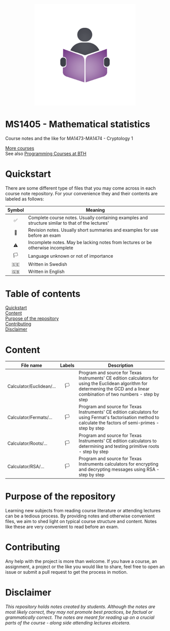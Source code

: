 <p align="center">
  <img alt="Logo" src="https://github.com/CourseNotesBTH/MA1473-MA1474/raw/master/logo.png">
</p>

MS1405 - Mathematical statistics
======

Course notes and the like for MA1473-MA1474 - Cryptology 1

[More courses](https://github.com/CourseNotesBTH) <br />
See also [Programming Courses at BTH](https://github.com/ProgrammingCoursesBTH)

# Quickstart
<a name="quickstart"></a>

There are some different type of files that you may come across in each course note repository. For your convenience they and their contents are labeled as follows:

| Symbol | Meaning |
| :----: | ------- |
| ✅  | Complete course notes. Usually containing examples and structure similar to that of the lectures' |
| 📝 | Revision notes. Usually short summaries and examples for use before an exam |
| ⚠️ | Incomplete notes. May be lacking notes from lectures or be otherwise incomplete |
| 🏳️ | Language unknown or not of importance |
| 🇸🇪 | Written in Swedish |
| 🇬🇧 | Written in English |

# Table of contents

[Quickstart](#quickstart)<br/>
[Content]("#content")<br />
[Purpose of the repository]("#purpose")<br />
[Contributing](#contributing)<br/>
[Disclaimer](#disclaimer)

# Content
<a name="content"></a>

| File name | Labels | Description |
| --------- | :----: | ----------- |
| Calculator/Euclidean/... | 🏳️  | Program and source for Texas Instruments' CE edition calculators for using the Euclidean algorithm for determening the GCD and a linear combination of two numbers - step by step |
| Calculator/Fermats/... | 🏳️  | Program and source for Texas Instruments' CE edition calculators for using Fermat's factorisation method to calculate the factors of semi-primes - step by step |
| Calculator/Roots/... | 🏳️  | Program and source for Texas Instruments' CE edition calculators to determining and testing primitive roots - step by step |
| Calculator/RSA/... | 🏳️  | Program and source for Texas Instruments calculators for encrypting and decrypting messages using RSA - step by step |

# Purpose of the repository
<a name="purpose"></a>

Learning new subjects from reading course literature or attending lectures can be a tedious process. By providing notes and otherwise convenient files, we aim to shed light on typical course structure and content. Notes like these are very convenient to read before an exam.

# Contributing
<a name="contributing"></a>

Any help with the project is more than welcome. If you have a course, an assignment, a project or the like you would like to share, feel free to open an issue or submit a pull request to get the process in motion.

# Disclaimer
<a name="disclaimer"></a>

_This repository holds notes created by students. Although the notes are most likely correct, they may not promote best practices, be factual or grammatically correct. The notes are meant for reading up on a crucial parts of the course - along side attending lectures etcetera._
